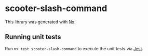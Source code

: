 # scooter-slash-command

This library was generated with [Nx](https://nx.dev).

## Running unit tests

Run `nx test scooter-slash-command` to execute the unit tests via
[Jest](https://jestjs.io).

